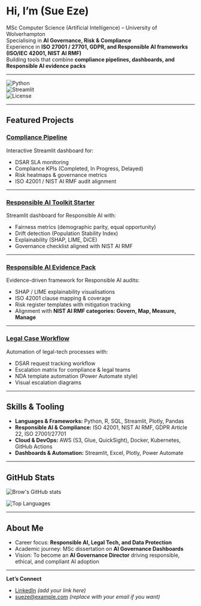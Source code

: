 ﻿#  Hi, I’m (Sue Eze)

MSc Computer Science (Artificial Intelligence) – University of Wolverhampton  
Specialising in **AI Governance, Risk & Compliance**  
Experience in **ISO 27001 / 27701, GDPR, and Responsible AI frameworks (ISO/IEC 42001, NIST AI RMF)**  
Building tools that combine **compliance pipelines, dashboards, and Responsible AI evidence packs**  

---  
![Python](https://img.shields.io/badge/Python-3.10-blue?logo=python&logoColor=white)  
![Streamlit](https://img.shields.io/badge/Streamlit-Dashboard-FF4B4B?logo=streamlit&logoColor=white)  
![License](https://img.shields.io/badge/License-MIT-green.svg)  

---

##  Featured Projects  

###  [Compliance Pipeline](https://github.com/22Ifeoma22/compliance-pipeline)  
Interactive Streamlit dashboard for:  
- DSAR SLA monitoring  
- Compliance KPIs (Completed, In Progress, Delayed)  
- Risk heatmaps & governance metrics  
- ISO 42001 / NIST AI RMF audit alignment  

---

###  [Responsible AI Toolkit Starter](https://github.com/22Ifeoma22/responsible-ai-toolkit-starter)  
 Streamlit dashboard for Responsible AI with:  
- Fairness metrics (demographic parity, equal opportunity)  
- Drift detection (Population Stability Index)  
- Explainability (SHAP, LIME, DiCE)  
- Governance checklist aligned with NIST AI RMF  

---

###  [Responsible AI Evidence Pack](https://github.com/22Ifeoma22/Responsible-AI-Evidence-Pack)  
Evidence-driven framework for Responsible AI audits:  
- SHAP / LIME explainability visualisations  
- ISO 42001 clause mapping & coverage  
- Risk register templates with mitigation tracking  
- Alignment with **NIST AI RMF categories: Govern, Map, Measure, Manage**  

---

###  [Legal Case Workflow](https://github.com/22Ifeoma22/legal-case-workflow)  
Automation of legal-tech processes with:  
- DSAR request tracking workflow  
- Escalation matrix for compliance & legal teams  
- NDA template automation (Power Automate style)  
- Visual escalation diagrams  

---

##  Skills & Tooling
- **Languages & Frameworks:** Python, R, SQL, Streamlit, Plotly, Pandas  
- **Responsible AI & Compliance:** ISO 42001, NIST AI RMF, GDPR Article 22, ISO 27001/27701  
- **Cloud & DevOps:** AWS (S3, Glue, QuickSight), Docker, Kubernetes, GitHub Actions  
- **Dashboards & Automation:** Streamlit, Excel, Plotly, Power Automate  

---

##  GitHub Stats
![Brow's GitHub stats](https://github-readme-stats.vercel.app/api?username=22Ifeoma22&show_icons=true&theme=tokyonight)  

![Top Languages](https://github-readme-stats.vercel.app/api/top-langs/?username=22Ifeoma22&layout=compact&theme=tokyonight)  

---

##  About Me
-  Career focus: **Responsible AI, Legal Tech, and Data Protection**  
-  Academic journey: MSc dissertation on **AI Governance Dashboards**  
-  Vision: To become an **AI Governance Director** driving responsible, ethical, and compliant AI adoption  

---

**Let’s Connect**  
-  [LinkedIn](https://www.linkedin.com/in/) *(add your link here)*  
-  sueze@example.com *(replace with your email if you want)*  
